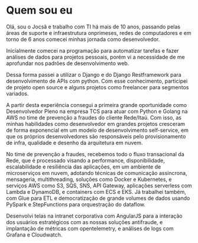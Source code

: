 # Quem sou eu
Olá, sou o Jocsã e trabalho com TI há mais de 10 anos, passando pelas
áreas de suporte e infraestrutura onprimeses, redes de computadores e em
torno de 6 anos comecei minhas jornada como desenvolvedor. 

Inicialmente comecei na programação para automatizar tarefas e fazer
análises de dados para projetos pessoais, porém vi a necessidade de me
aprofundar nos padrões de desenvolvimento web. 

Dessa forma passei a utilizar o Django e do Django Restframework para desenvolvimento de APIs
com python. Com esse conhecimento, participei de projeto open source e
alguns projetos como freelancer para segmentos variados.

A partir desta experiência consegui a primeira grande oportunidade como
Desenvolvedor Pleno na empresa TCS para atuar com Python e Golang na AWS
no time de prevenção a fraudes do cliente Rede/Itaú. Com isso, as minhas
habilidades como desenvolvedor em grandes projetos cresceram de forma
exponencial em um modelo de desenvolvimento self-service, em que os
próprios desenvolvedores são responsáveis pelo provisionamento de infra,
qualidade e desenho da arquitetura em nuvem. 

No time de prevenção a fraudes, recebemos todo o fluxo transacional da
Rede, que é processado visando a performance, disponibilidade,
escalabilidade e resiliência das aplicações, em um ambiente de
microserviços em nuvem, adotando técnicas de comunicação assíncrona, mensageria,
multithreading, soluções como Docker e Kubernetes, e serviços AWS como
S3, SQS, SNS, API Gateway, aplicações serverless com Lambda e DynamoDB,
e containers com ECS e EKS. Já trabalhei também, com Glue para ETL e democratização de grande volumes de dados usando PySpark e StepFunctions para orquestração do dataflow.

Desenvolvi telas na intranet corporativa com AngularJS para a
interação dos usuários estratégicos com as nossas soluções antifraude, e
implantação de métricas com opentelemetry, e análises de logs com
Grafana e Cloudwatch.
